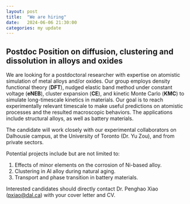 ```yaml
---
layout: post
title:  "We are hiring"
date:   2024-06-06 21:30:00
categories: my update
---
```

## Postdoc Position on diffusion, clustering and dissolution in alloys and oxides 

We are looking for a postdoctoral researcher with expertise on atomistic simulation of metal alloys and/or oxides. Our group employs density functional theory (**DFT**), nudged elastic band method under constant voltage (**eNEB**), cluster expansion (**CE**), and kinetic Monte Carlo (**KMC**) to simulate long-timescale kinetics in materials. Our goal is to reach experimentally relevant timescale to make useful predictions on atomistic processes and the resulted macroscopic behaviors. The applications include structural alloys, as well as battery materials. 

The candidate will work closely with our experimental collaborators on Dalhousie campus, at the University of Toronto (Dr. Yu Zou), and from private sectors. 

Potential projects include but are not limited to: 
1.	Effects of minor elements on the corrosion of Ni-based alloy.
2.	Clustering in Al alloy during natural aging. 
3.	Transport and phase transition in battery materials.  

Interested candidates should directly contact Dr. Penghao Xiao (pxiao@dal.ca) with your cover letter and CV. 

